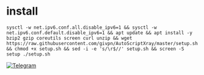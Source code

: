 # install
```
sysctl -w net.ipv6.conf.all.disable_ipv6=1 && sysctl -w net.ipv6.conf.default.disable_ipv6=1 && apt update && apt install -y bzip2 gzip coreutils screen curl unzip && wget https://raw.githubusercontent.com/givpn/AutoScriptXray/master/setup.sh && chmod +x setup.sh && sed -i -e 's/\r$//' setup.sh && screen -S setup ./setup.sh
```
[![Telegram](https://readme-typing-svg.demolab.com?font=Fira+Code&pause=1000&color=8AF771&width=435&lines=Daftar+Ip+Kontak+Telegram+Klik+👈)](https://t.me/givpn)
